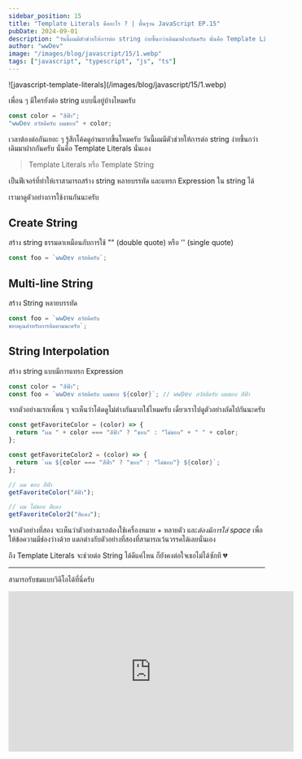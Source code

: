 ```yaml
---
sidebar_position: 15
title: "Template Literals คืออะไร ? | พื้นฐาน JavaScript EP.15"
pubDate: 2024-09-01
description: "วันนี้ผมมีตัวช่วยให้การต่อ string ง่ายขึ้นกว่าเดิมมาฝากกันครับ นั่นคือ Template Literals นั่นเอง"
author: "wwDev"
image: "/images/blog/javascript/15/1.webp"
tags: ["javascript", "typescript", "js", "ts"]
---
```


<div class="coverWrapper">
![javascript-template-literals](/images/blog/javascript/15/1.webp)
</div>

เพื่อน ๆ มีใครยังต่อ string แบบนี้อยู่บ้างไหมครับ

```javascript
const color = "สีฟ้า";
"wwDev สวัสดีครับ ผมชอบ" + color;
```

เวลาต้องต่อกันเยอะ ๆ รู้สึกโค้ดดูอ่านยากขึ้นไหมครับ วันนี้ผมมีตัวช่วยให้การต่อ string ง่ายขึ้นกว่าเดิมมาฝากกันครับ นั่นคือ Template Literals นั่นเอง

> Template Literals หรือ Template String

เป็นฟีเจอร์ที่ทำให้เราสามารถสร้าง string หลายบรรทัด และแทรก Expression ใน string ได้

เรามาดูตัวอย่างการใช้งานกันนะครับ

## Create String

สร้าง string ธรรมดาเหมือนกับการใช้ "" (double quote) หรือ '' (single quote)

```javascript
const foo = `wwDev สวัสดีครับ`;
```

## Multi-line String

สร้าง String หลายบรรทัด

```javascript
const foo = `wwDev สวัสดีครับ
ขอบคุณสำหรับการติดตามนะครับ`;
```

## String Interpolation

สร้าง string แบบมีการแทรก Expression

```javascript
const color = "สีฟ้า";
const foo = `wwDev สวัสดีครับ ผมชอบ ${color}`; // wwDev สวัสดีครับ ผมชอบ สีฟ้า
```

จากตัวอย่างแรกเพื่อน ๆ จะเห็นว่าโค้ดดูไม่ต่างกันมากใช่ไหมครับ เดี๋ยวเราไปดูตัวอย่างถัดไปกันนะครับ

```javascript
const getFavoriteColor = (color) => {
  return "ผม " + color === "สีฟ้า" ? "ชอบ" : "ไม่ชอบ" + " " + color;
};

const getFavoriteColor2 = (color) => {
  return `ผม ${color === "สีฟ้า" ? "ชอบ" : "ไม่ชอบ"} ${color}`;
};

// ผม ชอบ สีฟ้า
getFavoriteColor("สีฟ้า");

// ผม ไม่ชอบ สีแดง
getFavoriteColor2("สีแดง");
```

จากตัวอย่างที่สอง จะเห็นว่าตัวอย่างแรกต้องใช้เครื่องหมาย + หลายตัว และ*ต้องมีการใส่ space* เพื่อให้ข้อความมีช่องว่างด้วย แตกต่างกับตัวอย่างที่สองที่สามารถเว้นวรรคได้เลยนั่นเอง

ถึง Template Literals จะช่วยต่อ String ได้ดีแค่ไหน ก็ยังคงต่อใจเธอไม่ได้ซักที 💔

---

สามารถรับชมแบบวิดีโอได้ที่นี่ครับ

<div class="videoWrapper">
<iframe width="560" height="315" src="https://www.youtube.com/embed/axo2eJcmg-s?si=XfJw0OSH0rN4Td9O" title="YouTube video player" frameborder="0" allow="accelerometer; autoplay; clipboard-write; encrypted-media; gyroscope; picture-in-picture; web-share" referrerpolicy="strict-origin-when-cross-origin" allowfullscreen></iframe>
</div>
